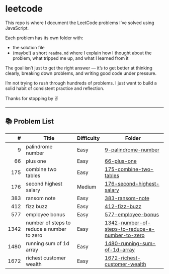 # leetcode

This repo is where I document the LeetCode problems I’ve solved using JavaScript.

Each problem has its own folder with:
- the solution file
- (maybe!) a short `readme.md` where I explain how I thought about the problem, what tripped me up, and what I learned from it

The goal isn’t just to get the right answer — it’s to get better at thinking clearly, breaking down problems, and writing good code under pressure.

I’m not trying to rush through hundreds of problems. I just want to build a solid habit of consistent practice and reflection.

Thanks for stopping by ✌️

---

## 📚 Problem List

| # | Title | Difficulty | Folder |
|--:|-------|------------|--------|
| 9 | palindrome number | Easy | [9-palindrome-number](./9-palindrome-number) |
| 66 | plus one | Easy | [66-plus-one](./66-plus-one) |
| 175 | combine two tables | Easy | [175-combine-two-tables](./175-combine-two-tables) |
| 176 | second highest salary | Medium | [176-second-highest-salary](./176-second-highest-salary) |
| 383 | ransom note | Easy | [383-ransom-note](./383-ransom-note) |
| 412 | fizz buzz | Easy | [412-fizz-buzz](./412-fizz-buzz) |
| 577 | employee bonus | Easy | [577-employee-bonus](./577-employee-bonus) |
| 1342 | number of steps to reduce a number to zero | Easy | [1342-number-of-steps-to-reduce-a-number-to-zero](./1342-number-of-steps-to-reduce-a-number-to-zero) |
| 1480 | running sum of 1d array | Easy | [1480-running-sum-of-1d-array](./1480-running-sum-of-1d-array) |
| 1672 | richest customer wealth | Easy | [1672-richest-customer-wealth](./1672-richest-customer-wealth) |
